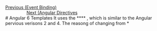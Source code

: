 <div>	
  <span><a href ="https://github.com/satish-dev/angular-basics/blob/master/documentation/EventBinding.md" >Previous (Event Binding)</a></span>
	&nbsp;&nbsp;&nbsp;&nbsp;&nbsp;&nbsp;&nbsp;&nbsp;&nbsp;&nbsp;&nbsp;&nbsp;&nbsp;
	&nbsp;&nbsp;&nbsp;&nbsp;&nbsp;&nbsp;&nbsp;&nbsp;&nbsp;&nbsp;&nbsp;&nbsp;&nbsp;
	&nbsp;&nbsp;&nbsp;&nbsp;&nbsp;&nbsp;&nbsp;&nbsp;&nbsp;&nbsp;&nbsp;&nbsp;&nbsp;
	&nbsp;&nbsp;&nbsp;&nbsp;&nbsp;&nbsp;&nbsp;&nbsp;&nbsp;&nbsp;&nbsp;&nbsp;&nbsp;
    &nbsp;&nbsp;&nbsp;&nbsp;&nbsp;&nbsp;&nbsp;&nbsp;&nbsp;&nbsp;&nbsp;&nbsp;&nbsp;
	&nbsp;&nbsp;&nbsp;&nbsp;&nbsp;&nbsp;&nbsp;&nbsp;&nbsp;&nbsp;&nbsp;&nbsp;&nbsp;
	&nbsp;&nbsp;&nbsp;&nbsp;&nbsp;&nbsp;&nbsp;&nbsp;&nbsp;&nbsp;&nbsp;&nbsp;&nbsp;
	&nbsp;&nbsp;
	<span><a href ="https://github.com/satish-dev/angular-basics/blob/master/documentation/Directives.md" >Next (Angular Directives</a> </span>
</div>
# Angular 6 Templates
It uses the **<ng-template>** , which is similar to the Angular pervious verisons 2 and 4. The reasong of changing from *<template>* to *<ng-template>* is, because there is a name conflict between the <template> tag and the *html <template>* standard tag.
We will see the example of template along with the *if else condition* and see the output.
In *app.component.html* write the following code insdie the div element.
```
<div>
    <span *ngIf = "isavailable;then condition1 else condition2">Condition is valid.</span>
    <ng-template #condition1>Condition is valid from template</ng-template>
    <ng-template #condition2>Condition is invalid from template</ng-template>
</div>
```
The templates are to be called as follows −
*If the condition is true, then the condition1 template is called, otherwise condition2.*
Now let's modify the changes in *app.component.ts* file, just add a variable *validationStatus* with the false as the value.
```
  validationStatus = false;
```
The output in your browser will be something similar to the below image:-
<img src="../images/eventBinding.png" height="80%">
The variable *validationStatus* is set to false that is why the condition2 template is printed.
**Note**: If you inspect the browser you will see that you never get the span tag in the dom. The following image will help you understand this.
<img src="../images/inspectTemplate.png" height="80%">
If you wanna have the span tag on your browser , you just have to do the following changes in your *app.component.html* 
```
<div>
   <span *ngIf = "validationStatus; else condition2">Condition is valid.</span> // Here you will observe we have removed the then condition1
   <ng-template #condition1>Condition is valid from template</ng-template>
   <ng-template #condition2>Condition is invalid from template</ng-template>
</div>
```
And also change the value of *validationStatus* from *false* to *true*. Now if you will the content of browser you will see the text *condition is valid* and while inspecting you will find that you have the span tag on your browser just like the below example.
<img src="../images/inspectTemplateWithSpan.png" height="80%">
<div>	
  <span><a href ="https://github.com/satish-dev/angular-basics/blob/master/documentation/EventBinding.md" >Previous (Event Binding)</a></span>
	&nbsp;&nbsp;&nbsp;&nbsp;&nbsp;&nbsp;&nbsp;&nbsp;&nbsp;&nbsp;&nbsp;&nbsp;&nbsp;
	&nbsp;&nbsp;&nbsp;&nbsp;&nbsp;&nbsp;&nbsp;&nbsp;&nbsp;&nbsp;&nbsp;&nbsp;&nbsp;
	&nbsp;&nbsp;&nbsp;&nbsp;&nbsp;&nbsp;&nbsp;&nbsp;&nbsp;&nbsp;&nbsp;&nbsp;&nbsp;
	&nbsp;&nbsp;&nbsp;&nbsp;&nbsp;&nbsp;&nbsp;&nbsp;&nbsp;&nbsp;&nbsp;&nbsp;&nbsp;
    &nbsp;&nbsp;&nbsp;&nbsp;&nbsp;&nbsp;&nbsp;&nbsp;&nbsp;&nbsp;&nbsp;&nbsp;&nbsp;
	&nbsp;&nbsp;&nbsp;&nbsp;&nbsp;&nbsp;&nbsp;&nbsp;&nbsp;&nbsp;&nbsp;&nbsp;&nbsp;
	&nbsp;&nbsp;&nbsp;&nbsp;&nbsp;&nbsp;&nbsp;&nbsp;&nbsp;&nbsp;&nbsp;&nbsp;&nbsp;
	&nbsp;&nbsp;
	<span><a href ="https://github.com/satish-dev/angular-basics/blob/master/documentation/Directives.md" >Next (Angular Directives</a> </span>
</div>